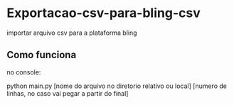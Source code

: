 # Exportacao-csv-para-bling-csv

importar arquivo csv para a plataforma bling

## Como funciona

no console:

python main.py [nome do arquivo no diretorio relativo ou local] [numero de linhas, no caso vai pegar a partir do final]
